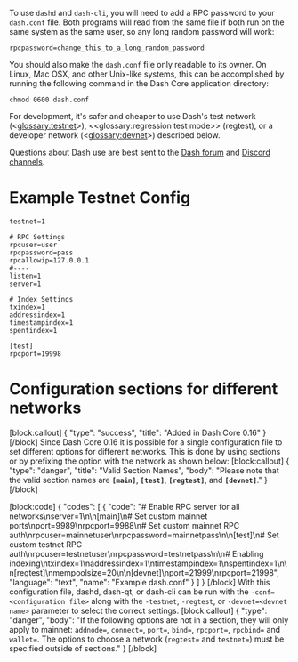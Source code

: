 To use `dashd` and `dash-cli`, you will need to add a RPC password to your `dash.conf` file. Both programs will read from the same file if both run on the same system as the same user, so any long random password will work:

``` text
rpcpassword=change_this_to_a_long_random_password
```

You should also make the `dash.conf` file only readable to its owner.  On Linux, Mac OSX, and other Unix-like systems, this can be accomplished by running the following command in the Dash Core application directory:

``` text
chmod 0600 dash.conf
```

For development, it's safer and cheaper to use Dash's test network (<<glossary:testnet>>), <<glossary:regression test mode>> (regtest), or a developer network  (<<glossary:devnet>>) described below.

Questions about Dash use are best sent to the [Dash forum](https://www.dash.org/forum/categories/dash-support.61/) and [Discord channels](http://www.dashchat.org).

# Example Testnet Config

```text
testnet=1

# RPC Settings
rpcuser=user
rpcpassword=pass
rpcallowip=127.0.0.1
#----
listen=1
server=1

# Index Settings
txindex=1
addressindex=1
timestampindex=1
spentindex=1

[test]
rpcport=19998
```

# Configuration sections for different networks
[block:callout]
{
  "type": "success",
  "title": "Added in Dash Core 0.16"
}
[/block]
Since Dash Core 0.16 it is possible for a single configuration file to set different options for different networks. This is done by using sections or by prefixing the option with the network as shown below:
[block:callout]
{
  "type": "danger",
  "title": "Valid Section Names",
  "body": "Please note that the valid section names are **`[main]`**, **`[test]`**, **`[regtest]`**, and **`[devnet]`**."
}
[/block]

[block:code]
{
  "codes": [
    {
      "code": "# Enable RPC server for all networks\nserver=1\n\n[main]\n# Set custom mainnet ports\nport=9989\nrpcport=9988\n# Set custom mainnet RPC auth\nrpcuser=mainnetuser\nrpcpassword=mainnetpass\n\n[test]\n# Set custom testnet RPC auth\nrpcuser=testnetuser\nrpcpassword=testnetpass\n\n# Enabling indexing\ntxindex=1\naddressindex=1\ntimestampindex=1\nspentindex=1\n\n[regtest]\nmempoolsize=20\n\n[devnet]\nport=21999\nrpcport=21998",
      "language": "text",
      "name": "Example dash.conf"
    }
  ]
}
[/block]
With this configuration file, dashd, dash-qt, or dash-cli can be run with the `-conf=<configuration file>` along with the `-testnet`,  `-regtest`, or `-devnet=<devnet name>` parameter to select the correct settings.
[block:callout]
{
  "type": "danger",
  "body": "If the following options are not in a section, they will only apply to mainnet: `addnode=`, `connect=`, `port=`, `bind=`, `rpcport=`, `rpcbind=` and `wallet=`. The options to choose a network (`regtest=` and `testnet=`) must be specified outside of sections."
}
[/block]